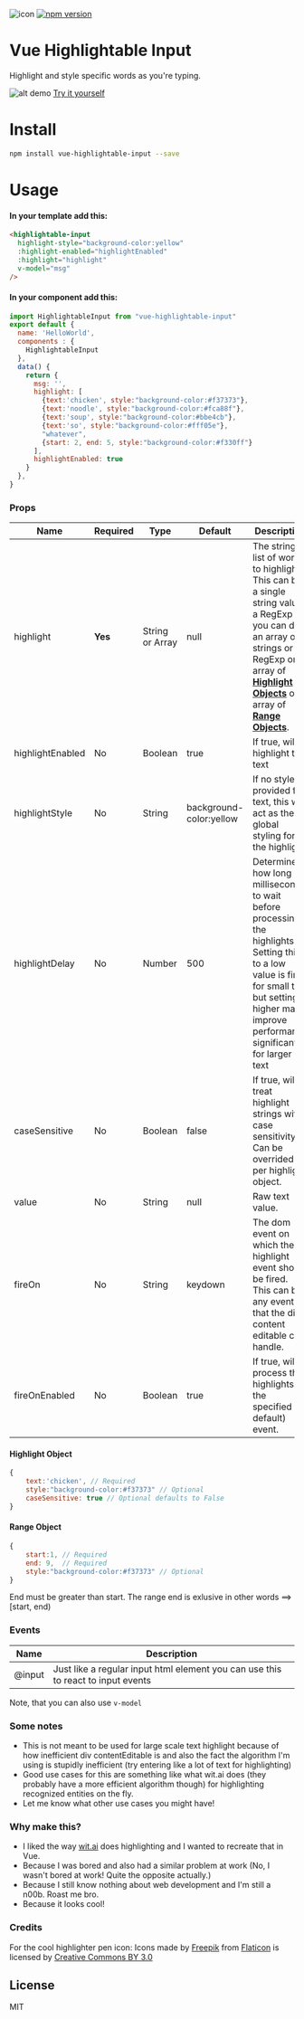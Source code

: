![icon](https://github.com/SyedWasiHaider/vue-highlightable-input/blob/master/doc/icon.png)
[![npm version](https://badge.fury.io/js/vue-highlightable-input.svg)](https://badge.fury.io/js/vue-highlightable-input)

# Vue Highlightable Input
Highlight and style specific words as you're typing. 

![alt demo](https://github.com/SyedWasiHaider/vue-highlightable-input/blob/master/doc/demo.gif)
[Try it yourself](https://vue-highlightable-input.surge.sh/)

# Install

```sh
npm install vue-highlightable-input --save
```

# Usage

#### In your template add this:

```html
<highlightable-input 
  highlight-style="background-color:yellow" 
  :highlight-enabled="highlightEnabled" 
  :highlight="highlight" 
  v-model="msg"
/>
```

#### In your component add this:
```javascript
import HighlightableInput from "vue-highlightable-input"
export default {
  name: 'HelloWorld',
  components : {
    HighlightableInput
  },
  data() {
    return {
      msg: '',
      highlight: [
        {text:'chicken', style:"background-color:#f37373"},
        {text:'noodle', style:"background-color:#fca88f"},
        {text:'soup', style:"background-color:#bbe4cb"},
        {text:'so', style:"background-color:#fff05e"},
        "whatever",
        {start: 2, end: 5, style:"background-color:#f330ff"}
      ],
      highlightEnabled: true
    }
  },
}
```

### Props

| Name     | Required  | Type     | Default   | Description       |  Reactive
| ---      | ---   | ---      | ---       | ---               |  ---
| highlight | **Yes**     | String or Array   | null       | The string or list of words to highlight. This can be a single string value, a RegExp or you can do an array of strings or RegExp or array of [**Highlight Objects**](https://github.com/SyedWasiHaider/vue-highlightable-input#highlight-object) or array of [**Range Objects**](https://github.com/SyedWasiHaider/vue-highlightable-input#range-object).  | Yes |
| highlightEnabled  | No     |  Boolean   | true        | If true, will highlight the text | Yes |
| highlightStyle  | No | String  | background-color:yellow     | If no style is provided for text, this will act as the global styling for the highlight. | Yes
| highlightDelay  | No | Number  | 500     | Determines how long in milliseconds to wait before processing the highlights. Setting this to a low value is fine for small text but setting it higher may improve performance significantly for larger text | Yes
| caseSensitive  | No | Boolean  | false     | If true, will treat highlight strings with case sensitivity. Can be overrided per highlight object. | Yes
| value | No | String   | null        | Raw text value. | Yes
| fireOn | No | String   | keydown        | The dom event on which the highlight event should be fired. This can be any event that the div content editable can handle. | No (only because the listener is being added in mounted)
| fireOnEnabled | No | Boolean   | true        | If true, will process the highlights on the specified (or default) event. | No (only because the value is used in the mounted function)

#### Highlight Object
```javascript
{
    text:'chicken', // Required
    style:"background-color:#f37373" // Optional
    caseSensitive: true // Optional defaults to False
}
```

#### Range Object
```javascript
{
    start:1, // Required
    end: 9,  // Required
    style:"background-color:#f37373" // Optional
}
```
End must be greater than start. 
The range end is exlusive in other words ==> [start, end)

### Events

| Name       | Description
| ---        | ---      |
| @input     | Just like a regular input html element you can use this to react to input events

Note, that you can also use `v-model`

### Some notes

* This is not meant to be used for large scale text highlight because of how inefficient div contentEditable is and also the fact the algorithm I'm using is stupidly inefficient (try entering like a lot of text for highlighting)
* Good use cases for this are something like what wit.ai does (they probably have a more efficient algorithm though) for highlighting recognized entities on the fly.
* Let me know what other use cases you might have!

### Why make this?

* I liked the way [wit.ai](https://wit.ai/docs/recipes) does highlighting and I wanted to recreate that in Vue.
* Because I was bored and also had a similar problem at work (No, I wasn't bored at work! Quite the opposite actually.)
* Because I still know nothing about web development and I'm still a n00b. Roast me bro.
* Because it looks cool!

### Credits

For the cool highlighter pen icon:
Icons made by [Freepik](http://www.freepik.com) from [Flaticon](https://www.flaticon.com/) is licensed by [Creative Commons BY 3.0](http://creativecommons.org/licenses/by/3.0/) 

License
----

MIT
